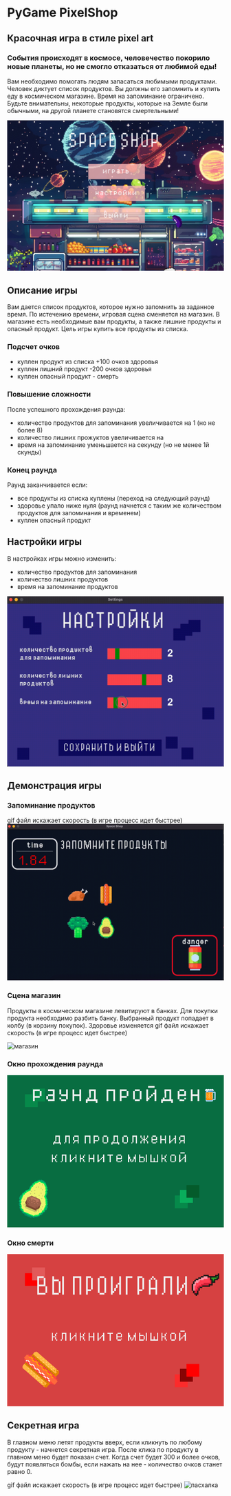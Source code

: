# PyGame PixelShop
## Красочная игра в стиле pixel art
### События происходят в космосе, человечество покорило новые планеты, но не смогло отказаться от любимой еды!

Вам необходимо помогать людям запасаться любимыми продуктами.
Человек диктует список продуктов. Вы должны его запомнить и купить еду в космическом магазине.
Время на запоминание ограничено.
Будьте внимательны, некоторые продукты, которые на Земле были обычными, на другой планете становятся смертельными!

![меню с пасхалкой](/demo_results/picture/main_menu.jpeg)

## Описание игры

Вам дается список продуктов, которое нужно запомнить за заданное время. По истечению времени, игровая сцена сменяется на магазин. В магазине есть необходимые вам продукты, а также лишние продукты и опасный продукт. Цель игры купить все продукты из списка. 

### Подсчет очков

- куплен продукт из списка +100 очков здоровья
- куплен лишний продукт -200 очков здоровья
- куплен опасный продукт - смерть

### Повышение сложности

После успешного прохождения раунда:
- количество продуктов для запоминания увеличивается на 1 (но не более 8)
- количество лишних прожуктов увеличивается на 
- время на запоминание уменьшается на секунду (но не менее 1й скунды)


### Конец раунда

Раунд заканчивается если:
- все продукты из списка куплены (переход на следующий раунд)
- здоровье упало ниже нуля (раунд начнется с таким же количеством продуктов для запоминания и временем)
- куплен опасный продукт

## Настройки игры

В настройках игры можно изменить: 
- количество продуктов для запоминания
- количество лишних продуктов
- время на запоминание продуктов

![настройки игры](/demo_results/gif/settings.gif)

## Демонстрация игры

### Запоминание продуктов

gif файл искажает скорость (в игре процесс идет быстрее)
![запоминание](/demo_results/gif/memory_list.gif)

### Сцена магазин

Продукты в космическом магазине левитируют в банках. Для покупки продукта необходимо разбить банку. Выбранный продукт попадает в колбу (в корзину покупок). Здоровье изменяется
gif файл искажает скорость (в игре процесс идет быстрее)

![магазин](/demo_results/gif/game_process.gif)

### Окно прохождения раунда

![раунд выигран](/demo_results/picture/r_win.png)

### Окно смерти

![раунд проигран](/demo_results/picture/loose.png)


## Секретная игра

В главном меню летят продукты вверх, если кликнуть по любому продукту - начнется секретная игра. После клика по продукту в главном меню будет показан счет. Когда счет будет 300 и более очков, будут появляться бомбы, если нажать на нее - количество очков станет равно 0.

gif файл искажает скорость (в игре процесс идет быстрее)
![пасхалка](/demo_results/gif/mini_game.gif)









